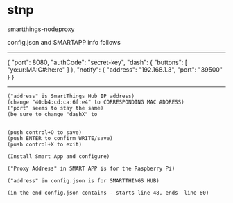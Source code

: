 # stnp
smartthings-nodeproxy

config.json and SMARTAPP info follows

--------

{
  "port": 8080,
  "authCode": "secret-key",
  "dash": {
    "buttons": [
      "yo:ur:MA:C#:he:re"
    ]
  },
  "notify": {
    "address": "192.168.1.3",
    "port": "39500"
  }
}

--------

	("address" is SmartThings Hub IP address)
	(change "40:b4:cd:ca:6f:e4" to CORRESPONDING MAC ADDRESS)
	("port" seems to stay the same)
	(be sure to change "dashX" to 
	
	
	(push control+O to save)
	(push ENTER to confirm WRITE/save)
	(push control+X to exit)

	(Install Smart App and configure)

	("Proxy Address" in SMART APP is for the Raspberry Pi)

	("address" in config.json is for SMARTTHINGS HUB)

	(in the end config.json contains - starts line 48, ends  line 60)
